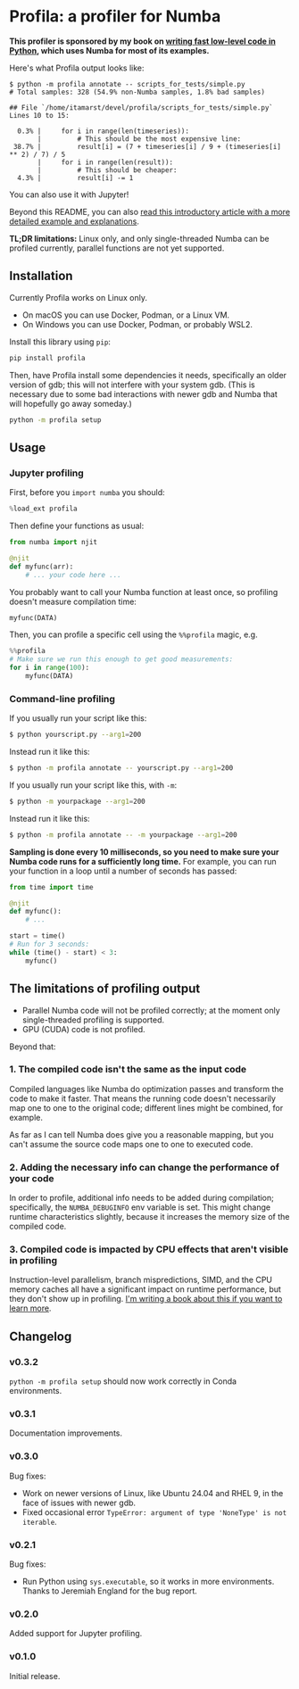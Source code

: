 # Profila: a profiler for Numba

**This profiler is sponsored by my book on [writing fast low-level code in Python](https://pythonspeed.com/products/lowlevelcode/), which uses Numba for most of its examples.**

Here's what Profila output looks like:

```
$ python -m profila annotate -- scripts_for_tests/simple.py
# Total samples: 328 (54.9% non-Numba samples, 1.8% bad samples)

## File `/home/itamarst/devel/profila/scripts_for_tests/simple.py`
Lines 10 to 15:

  0.3% |     for i in range(len(timeseries)):
       |         # This should be the most expensive line:
 38.7% |         result[i] = (7 + timeseries[i] / 9 + (timeseries[i] ** 2) / 7) / 5
       |     for i in range(len(result)):
       |         # This should be cheaper:
  4.3% |         result[i] -= 1
```

You can also use it with Jupyter!

Beyond this README, you can also [read this introductory article with a more detailed example and explanations](https://pythonspeed.com/articles/numba-profiling/).

**TL;DR limitations:** Linux only, and only single-threaded Numba can be profiled currently, parallel functions are not yet supported.

## Installation

Currently Profila works on Linux only.

* On macOS you can use Docker, Podman, or a Linux VM.
* On Windows you can use Docker, Podman, or probably WSL2.

Install this library using `pip`:

```bash
pip install profila
```

Then, have Profila install some dependencies it needs, specifically an older version of gdb; this will not interfere with your system gdb.
(This is necessary due to some bad interactions with newer gdb and Numba that will hopefully go away someday.)

```bash
python -m profila setup
```

## Usage

### Jupyter profiling

First, before you `import numba` you should:

```python
%load_ext profila
```

Then define your functions as usual:

```python
from numba import njit

@njit
def myfunc(arr):
    # ... your code here ...
```

You probably want to call your Numba function at least once, so profiling doesn't measure compilation time:

```python
myfunc(DATA)
```

Then, you can profile a specific cell using the `%%profila` magic, e.g.

```python
%%profila
# Make sure we run this enough to get good measurements:
for i in range(100):
    myfunc(DATA)
```

### Command-line profiling

If you usually run your script like this:

```bash
$ python yourscript.py --arg1=200
```

Instead run it like this:

```bash
$ python -m profila annotate -- yourscript.py --arg1=200
```

If you usually run your script like this, with `-m`:

```bash
$ python -m yourpackage --arg1=200
```

Instead run it like this:

```bash
$ python -m profila annotate -- -m yourpackage --arg1=200
```

**Sampling is done every 10 milliseconds, so you need to make sure your Numba code runs for a sufficiently long time.**
For example, you can run your function in a loop until a number of seconds has passed:

```python
from time import time

@njit
def myfunc():
    # ...

start = time()
# Run for 3 seconds:
while (time() - start) < 3:
    myfunc()
```

## The limitations of profiling output

* Parallel Numba code will not be profiled correctly; at the moment only single-threaded profiling is supported.
* GPU (CUDA) code is not profiled.

Beyond that:

### 1. The compiled code isn't the same as the input code

Compiled languages like Numba do optimization passes and transform the code to make it faster.
That means the running code doesn't necessarily map one to one to the original code; different lines might be combined, for example.

As far as I can tell Numba does give you a reasonable mapping, but you can't assume the source code maps one to one to executed code.

### 2. Adding the necessary info can change the performance of your code

In order to profile, additional info needs to be added during compilation; specifically, the `NUMBA_DEBUGINFO` env variable is set.
This might change runtime characteristics slightly, because it increases the memory size of the compiled code.

### 3. Compiled code is impacted by CPU effects that aren't visible in profiling

Instruction-level parallelism, branch mispredictions, SIMD, and the CPU memory caches all have a significant impact on runtime performance, but they don't show up in profiling.
[I'm writing a book about this if you want to learn more](https://pythonspeed.com/products/lowlevelcode/).

## Changelog

### v0.3.2

`python -m profila setup` should now work correctly in Conda environments.

### v0.3.1

Documentation improvements.

### v0.3.0

Bug fixes:

* Work on newer versions of Linux, like Ubuntu 24.04 and RHEL 9, in the face of issues with newer gdb.
* Fixed occasional error `TypeError: argument of type 'NoneType' is not iterable`.

### v0.2.1

Bug fixes:

* Run Python using `sys.executable`, so it works in more environments.
  Thanks to Jeremiah England for the bug report.

### v0.2.0

Added support for Jupyter profiling.

### v0.1.0

Initial release.
